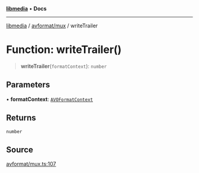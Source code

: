[**libmedia**](../../../README.md) • **Docs**

***

[libmedia](../../../README.md) / [avformat/mux](../README.md) / writeTrailer

# Function: writeTrailer()

> **writeTrailer**(`formatContext`): `number`

## Parameters

• **formatContext**: [`AVOFormatContext`](../../AVFormatContext/interfaces/AVOFormatContext.md)

## Returns

`number`

## Source

[avformat/mux.ts:107](https://github.com/zhaohappy/libmedia/blob/87bf8029d8be58d5035a3f4dc7037c25d1ac371b/src/avformat/mux.ts#L107)

